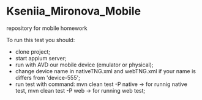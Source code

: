 # Kseniia_Mironova_Mobile
repository for mobile homework

To run this test you should:
- clone project;
- start appium server;
- run with AVD our mobile device (emulator or physical);
- change device name in nativeTNG.xml and webTNG.xml if your name is differs from 'device-555';
- run test with command: mvn clean test -P native -> for runnig native test,
                         mvn clean test -P web -> for running web test;

